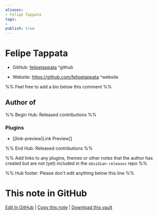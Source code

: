 ```yaml
---
aliases:
- Felipe Tappata
tags:
- 
publish: true
---
```


# Felipe Tappata

- GitHub: [felipetappata](https://github.com/felipetappata/) ^github
<!-- - Discord: `@` ^discord-->
- Website: <https://github.com/felipetappata> ^website
<!-- - [[Publish sites|Publish site]]: <https://> ^publish-->

%% Feel free to add a bio below this comment %%


## Author of

%% Begin Hub: Released contributions %%
### Plugins
- [[link-preview|Link Preview]]

%% End Hub: Released contributions %%

%% Add links to any plugins, themes or other notes that the author has created but are not (yet) included in the `obsidian-releases` repo %%

<!--
### Unlisted plugins
-->

<!--
### Others
-->

<!--
## Sponsor this author
-->

<!-- - [[GitHub sponsors]]: [Sponsor @felipetappata on GitHub Sponsors](https://github.com/sponsors/felipetappata) ^github-sponsor-->
<!-- - [[Buy me a coffee]]: <https://> ^buy-me-a-coffee-->
<!-- - [[PayPal]]: <https://> ^paypal-->
<!-- - [[Patreon]]: <https://> ^patreon-->

<!--
## Follow this author
-->

<!-- - [[YouTube Channels|On YouTube]]: <https://> ^youtube-->
<!-- - Twitter: <https://> ^twitter-->
<!-- - ... -->

%% Hub footer: Please don't edit anything below this line %%

# This note in GitHub

<span class="git-footer">[Edit In GitHub](https://github.dev/obsidian-community/obsidian-hub/blob/main/01%20-%20Community/People/felipetappata.md "git-hub-edit-note") | [Copy this note](https://raw.githubusercontent.com/obsidian-community/obsidian-hub/main/01%20-%20Community/People/felipetappata.md "git-hub-copy-note") | [Download this vault](https://github.com/obsidian-community/obsidian-hub/archive/refs/heads/main.zip "git-hub-download-vault") </span>
